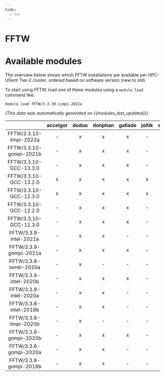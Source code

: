 ```yaml
---
hide:
  - toc
---
```


FFTW
====

# Available modules


The overview below shows which FFTW installations are available per HPC-UGent Tier-2 cluster, ordered based on software version (new to old).

To start using FFTW, load one of these modules using a `module load` command like:

```shell
module load FFTW/3.3.10-iimpi-2022a
```

*(This data was automatically generated on {{modules_last_updated}})*  

| |accelgor|doduo|donphan|gallade|joltik|shinx|skitty|
| :---: | :---: | :---: | :---: | :---: | :---: | :---: | :---: |
|FFTW/3.3.10-iimpi-2022a|-|x|x|x|-|-|-|
|FFTW/3.3.10-gompi-2021b|-|x|x|x|-|-|-|
|FFTW/3.3.10-GCC-13.3.0|-|x|x|x|-|x|x|
|FFTW/3.3.10-GCC-13.2.0|x|x|x|x|x|x|x|
|FFTW/3.3.10-GCC-12.3.0|x|x|x|x|x|x|x|
|FFTW/3.3.10-GCC-12.2.0|-|x|x|x|-|x|-|
|FFTW/3.3.10-GCC-11.3.0|-|x|x|x|-|x|-|
|FFTW/3.3.9-intel-2021a|-|x|x|-|-|-|-|
|FFTW/3.3.9-gompi-2021a|-|x|x|x|-|-|-|
|FFTW/3.3.8-iomkl-2020a|-|x|-|-|-|-|-|
|FFTW/3.3.8-intel-2020b|-|x|x|x|-|-|-|
|FFTW/3.3.8-intel-2020a|-|x|x|-|-|-|-|
|FFTW/3.3.8-intel-2019b|-|x|x|-|-|-|-|
|FFTW/3.3.8-iimpi-2020b|-|x|-|-|-|-|-|
|FFTW/3.3.8-gompi-2020b|-|x|x|x|-|-|-|
|FFTW/3.3.8-gompi-2020a|-|x|x|-|-|-|-|
|FFTW/3.3.8-gompi-2019b|-|x|x|-|-|-|-|
